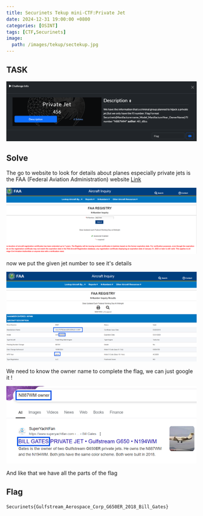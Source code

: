 ```yaml
---
title: Securinets Tekup mini-CTF:Private Jet
date: 2024-12-31 19:00:00 +0800
categories: [OSINT]
tags: [CTF,Securinets]
image:
  path: /images/tekup/sectekup.jpg
---
```

## TASK 

  <img src="/images/tekup/privatejet/task.png" alt="Securinets" style="width: auto; height: auto; margin-right: 10%;" />

## Solve 
The go to website to look for details about planes especially private jets is the FAA (Federal Aviation Administration) website [Link](https://registry.faa.gov/aircraftinquiry/search/nnumberinquiry)

  <img src="/images/tekup/privatejet/site.png" alt="Securinets" style="width: auto; height: auto; margin-right: 10%;" />

now we put the given jet number to see it's details

  <img src="/images/tekup/privatejet/number.png" alt="Securinets" style="width: auto; height: auto; margin-right: 10%;" />

We need to know the owner name to complete the flag, we can just google it !

  <img src="/images/tekup/privatejet/bill.png" alt="Securinets" style="width: auto; height: auto; margin-right: 10%;" />

And like that we have all the parts of the flag

## Flag

```
Securinets{Gulfstream_Aerospace_Corp_G650ER_2018_Bill_Gates}
```